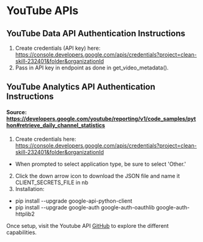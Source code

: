 # YouTube APIs

## YouTube Data API Authentication Instructions

1. Create credentials (API key) here: https://console.developers.google.com/apis/credentials?project=clean-skill-232401&folder&organizationId
2. Pass in API key in endpoint as done in get_video_metadata().

## YouTube Analytics API Authentication Instructions

#### Source: https://developers.google.com/youtube/reporting/v1/code_samples/python#retrieve_daily_channel_statistics

1. Create credentials here: https://console.developers.google.com/apis/credentials?project=clean-skill-232401&folder&organizationId
  - When prompted to select application type, be sure to select 'Other.'
2. Click the down arrow icon to download the JSON file and name it CLIENT_SECRETS_FILE in nb
3. Installation:
  - pip install --upgrade google-api-python-client
  - pip install --upgrade google-auth google-auth-oauthlib google-auth-httplib2

Once setup, visit the Youtube API [GitHub](https://github.com/youtube/api-samples/tree/master/python) to explore the different capabilities.
